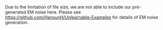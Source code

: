 Due to the limitation of file size, we are not able to include our pre-generated EM noise here. Please see https://github.com/HanxunH/Unlearnable-Examples for details of EM noise generation.